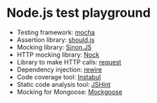 # Node.js test playground

* Testing framework: [mocha](https://mochajs.org/)
* Assertion library: [should.js](https://github.com/tj/should.js)
* Mocking library: [Sinon.JS](http://sinonjs.org/)
* HTTP mocking library: [Nock](https://github.com/pgte/nock)
* Library to make HTTP calls: [request](https://www.npmjs.com/package/request)
* Dependency injection: [rewire](https://github.com/jhnns/rewire/)
* Code coverage tool: [Instabul](https://github.com/gotwarlost/istanbul)
* Static code analysis tool: [JSHint](https://github.com/jshint/jshint/)
* Mocking for Mongoose: [Mockgoose](https://github.com/mccormicka/Mockgoose)